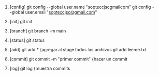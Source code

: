 1. [config]
git config --global user.name "sopteccjscgmailcom"
git config --global user.email "sopteccjsc@gmail.com"

2. [init]
git init

3.  [branch]
git branch -m main          

4.  [status]
git status                      

5.  [add]
git add *                       {agregar al stage todos los archivos
git add leeme.txt       

6.  [commit]
git commit -m "primer commit"   {hacer un commit

7.  [log]
git log                         {muestra commits
